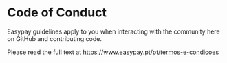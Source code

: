 # Code of Conduct

Easypay guidelines apply to you when interacting with the community here on GitHub and contributing code.

Please read the full text at https://www.easypay.pt/pt/termos-e-condicoes
